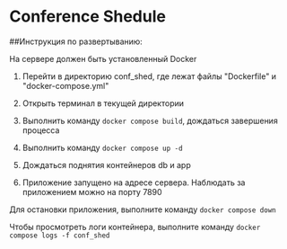 # Conference Shedule


##Инструкция по развертыванию:


На сервере должен быть установленный Docker


1. Перейти в директорию conf_shed, где лежат файлы "Dockerfile" и "docker-compose.yml"


2. Открыть терминал в текущей директории


3. Выполнить команду `docker compose build`, дождаться завершения процесса


4. Выполнить команду `docker compose up -d`


5. Дождаться поднятия контейнеров db и app


6. Приложение запущено на адресе сервера. Наблюдать за приложением можно на порту 7890


Для остановки приложения, выполните команду `docker compose down`


Чтобы просмотреть логи контейнера, выполните команду `docker compose logs -f conf_shed`